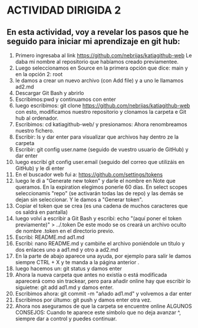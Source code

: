 # ACTIVIDAD DIRIGIDA 2
## En esta actividad, voy a revelar los pasos que he seguido para iniciar mi aprendizaje en git hub:

1. Primero ingresaba al link  https://github.com/nebrijas/katiagithub-web Le daba mi nombre al repositorio que habíamos creado previamentee.
4. Luego seleccionamos en Source en la primera opción que dice: main y en la opción 2: root
5. le damos a crear un  nuevo archivo (con Add file) y a uno le llamamos  ad2.md
7. Descargar Git Bash y abrirlo
8. Escribimos:pwd
y continuamos con enter
9. luego escribimos:
git clone https://github.com/nebrijas/katiagithub-web
con esto, modificamos nuestro repositorio y clonamos  la carpeta e Git hub al ordenador. 
10. Escribimos:
cd katiagithub-web/
y presionamos:
Ahora renombreamos nuestro fichero. 
11. Escribir:
ls
y dar enter para visualizar que archivos hay dentro ze la carpeta
12. Escribir:
git config user.name (seguido de vuestro usuario de GitHub)
y dar enter
13. luego escribí
git config user.email (seguido del correo que utilizáis en GitHub)
y le di enter
14. En el buscador web fui a: https://github.com/settings/tokens
15. luego le di a  "Generate new token" y darle el nombre en Note que queramos. En la expiration elegimos ponerle 60 días. En select scopes seleccionamis "repo" (se activarán todas las de repo) y las demás se dejan sin seleccionar. Y le damos a "Generar token".
16. Copiar el token que se crea (es una cadena de muchos caracteres que os saldrá en pantalla)
16. luego volví a escribir a Git Bash y escribí:
echo "(aquí poner el token previamente)" > ../.token
De este modo se os creará un archivo oculto de nombre .token en el directorio previo.
17. Escribí:
README.md ad1.md
18. Escribí:
nano README.md y cambiñe el archivo poniéndole un título y dos enlaces uno a ad1.md y otro a ad2.md
19. En la parte de abajo aparece una ayuda, por ejemplo para salir le damos siempre CTRL + X y te manda a la página anterior .
20. luego hacemos un:
git status
y damos enter
21. Ahora la nueva carpeta que antes no existía o está modificada aparecerá como sin trackear, pero para añadir online hay que escribir lo siguietne: 
git add ad1.md
y damos enter.
22. Escribimos ahora:
git commit -m "añado ad1.md"
y volvemos a dar enter
23. Escribimos por últumo:
git push
y damos enter otra vez.
24. Ahora nos aseguramos de que la carpeta se encuentre online
ALGUNOS CONSEJOS: Cuando te aparece este símbolo que no deja avanzar ^, siempre dar a control y puedes continuar.
